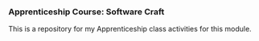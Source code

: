 ### Apprenticeship Course: Software Craft

This is a repository for my Apprenticeship class activities for this module.

